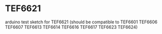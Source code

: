 # TEF6621
 arduino test sketch for TEF6621 (should be compatible to TEF6601 TEF6606 TEF6607 TEF6613 TEF6614 TEF6616 TEF6617 TEF6623 TEF6624)

